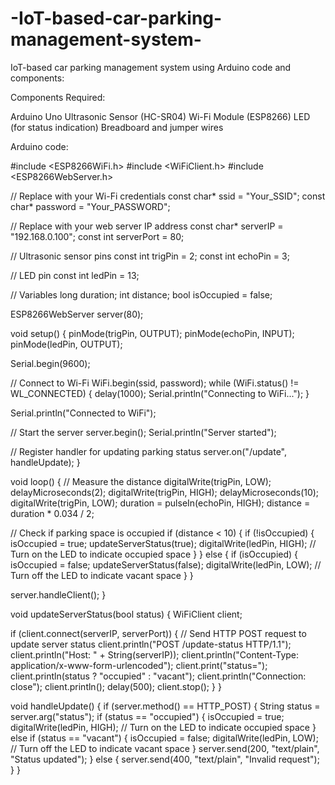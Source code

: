 # -IoT-based-car-parking-management-system-

IoT-based car parking management system using Arduino code and components:

Components Required:

Arduino Uno
Ultrasonic Sensor (HC-SR04)
Wi-Fi Module (ESP8266)
LED (for status indication)
Breadboard and jumper wires

Arduino code:

#include <ESP8266WiFi.h>
#include <WiFiClient.h>
#include <ESP8266WebServer.h>

// Replace with your Wi-Fi credentials
const char* ssid = "Your_SSID";
const char* password = "Your_PASSWORD";

// Replace with your web server IP address
const char* serverIP = "192.168.0.100";
const int serverPort = 80;

// Ultrasonic sensor pins
const int trigPin = 2;
const int echoPin = 3;

// LED pin
const int ledPin = 13;

// Variables
long duration;
int distance;
bool isOccupied = false;

ESP8266WebServer server(80);

void setup() {
  pinMode(trigPin, OUTPUT);
  pinMode(echoPin, INPUT);
  pinMode(ledPin, OUTPUT);

  Serial.begin(9600);

  // Connect to Wi-Fi
  WiFi.begin(ssid, password);
  while (WiFi.status() != WL_CONNECTED) {
    delay(1000);
    Serial.println("Connecting to WiFi...");
  }

  Serial.println("Connected to WiFi");

  // Start the server
  server.begin();
  Serial.println("Server started");

  // Register handler for updating parking status
  server.on("/update", handleUpdate);
}

void loop() {
  // Measure the distance
  digitalWrite(trigPin, LOW);
  delayMicroseconds(2);
  digitalWrite(trigPin, HIGH);
  delayMicroseconds(10);
  digitalWrite(trigPin, LOW);
  duration = pulseIn(echoPin, HIGH);
  distance = duration * 0.034 / 2;

  // Check if parking space is occupied
  if (distance < 10) {
    if (!isOccupied) {
      isOccupied = true;
      updateServerStatus(true);
      digitalWrite(ledPin, HIGH);  // Turn on the LED to indicate occupied space
    }
  } else {
    if (isOccupied) {
      isOccupied = false;
      updateServerStatus(false);
      digitalWrite(ledPin, LOW);  // Turn off the LED to indicate vacant space
    }
  }

  server.handleClient();
}

void updateServerStatus(bool status) {
  WiFiClient client;

  if (client.connect(serverIP, serverPort)) {
    // Send HTTP POST request to update server status
    client.println("POST /update-status HTTP/1.1");
    client.println("Host: " + String(serverIP));
    client.println("Content-Type: application/x-www-form-urlencoded");
    client.print("status=");
    client.println(status ? "occupied" : "vacant");
    client.println("Connection: close");
    client.println();
    delay(500);
    client.stop();
  }
}

void handleUpdate() {
  if (server.method() == HTTP_POST) {
    String status = server.arg("status");
    if (status == "occupied") {
      isOccupied = true;
      digitalWrite(ledPin, HIGH);  // Turn on the LED to indicate occupied space
    } else if (status == "vacant") {
      isOccupied = false;
      digitalWrite(ledPin, LOW);  // Turn off the LED to indicate vacant space
    }
    server.send(200, "text/plain", "Status updated");
  } else {
    server.send(400, "text/plain", "Invalid request");
  }
}

